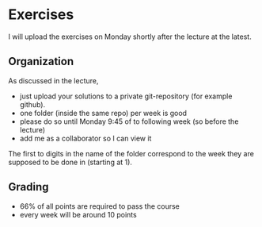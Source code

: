 # Exercises

I will upload the exercises on Monday shortly after the lecture at the latest.

## Organization
As discussed in the lecture, 
- just upload your solutions to a private git-repository (for example github). 
- one folder (inside the same repo) per week is good
- please do so until Monday 9:45 of to following week (so before the lecture)
- add me as a collaborator so I can view it

The first to digits in the name of the folder correspond to the week they are supposed to be done in (starting at 1).

## Grading
- 66% of all points are required to pass the course
- every week will be around 10 points

